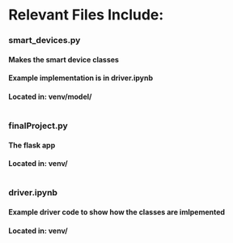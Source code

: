# Relevant Files Include:

### smart_devices.py
#### Makes the smart device classes
#### Example implementation is in driver.ipynb
#### Located in: venv/model/

#

### finalProject.py
#### The flask app
#### Located in: venv/

#

### driver.ipynb
#### Example driver code to show how the classes are imlpemented
#### Located in: venv/
